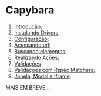 # Capybara

1. [Introdução](https://github.com/brunobatista25/best_archer/blob/master/tests/Capybara/01-introducao.md);
2. [Instalando Drivers](https://github.com/brunobatista25/best_archer/blob/master/tests/Capybara/02-instalando_drivers.md);
3. [Configuração](https://github.com/brunobatista25/best_archer/blob/master/tests/Capybara/03-configurando_projeto.md);
4. [Acessando url](https://github.com/brunobatista25/best_archer/blob/master/tests/Capybara/04-acessando_url.md);
5. [Buscando elementos](https://github.com/brunobatista25/best_archer/blob/master/tests/Capybara/05-buscando_elementos.md);
6. [Realizando Açōes](https://github.com/brunobatista25/best_archer/blob/master/tests/Capybara/06-realizando_acoes.md);
7. [Validaçōes](https://github.com/brunobatista25/best_archer/blob/master/tests/Capybara/07-validacoes.md;)
8. [Validaçōes com Rspec Matchers](https://github.com/brunobatista25/best_archer/blob/master/tests/Capybara/08-validacoes_com_rspec_matchers.md);
9. [Janela, Modal e Iframe](https://github.com/brunobatista25/best_archer/blob/master/tests/Capybara/09-janelas_modal_iframe.md);

MAIS EM BREVE...